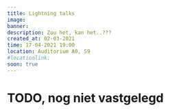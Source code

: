 ```yaml
---
title: Lightning talks
image: 
banner:
description: Zou het, kan het..???
created_at: 02-03-2021
time: 17-04-2021 19:00
location: Auditorium A0, S9
#locationlink:
soon: true
---
```


# TODO, nog niet vastgelegd